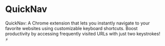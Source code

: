# QuickNav
QuickNav: A Chrome extension that lets you instantly navigate to your favorite websites using customizable keyboard shortcuts. Boost productivity by accessing frequently visited URLs with just two keystrokes! ⚡️
